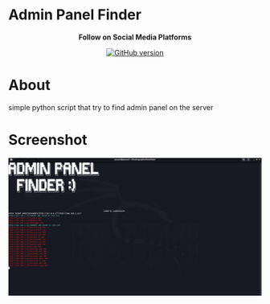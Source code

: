 # Admin Panel Finder
<p align="center">
  <b> Follow on Social Media Platforms </b>
</p>
<p align="center">
<a href="https://www.facebook.com/achihemek.achihemek/"><img title="GitHub version" src="https://img.shields.io/badge/-Facebook-blue" ></a> 
</p>

# About

simple python script that try to find admin panel on the server

# Screenshot

 ![](screenshot.png)
